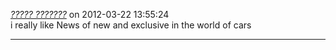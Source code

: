 *[ ????? ???????](http://an3m1.com/)* on 2012-03-22 13:55:24  
 i really like
News of new and exclusive in the world of cars

---------------------------------------

